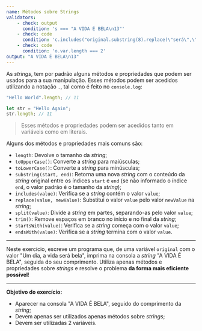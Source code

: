 ```yaml
---
name: Métodos sobre Strings
validators:
    - check: output
      condition: 's === "A VIDA É BELA\n13"'
    - check: code
      condition: 'c.includes("original.substring(8).replace(\"será\",\"é\").toUpperCase()") || c.includes("original.substring(8).toUpperCase().replace(\"SERÁ\",\"É\")")'
    - check: code
      condition: 'o.var.length === 2'
output: "A VIDA É BELA\n13"
---
```


As *strings*, tem por padrão alguns métodos e propriedades que podem ser usados para a sua manipulação. Esses métodos podem ser acedidos utilizando a notação `.`, tal como é feito no `console.log`:

```js
"Hello World".length; // 11

let str = "Hello Again";
str.length; // 11
```

> Esses métodos e propriedades podem ser acedidos tanto em variáveis como em literais.

Alguns dos métodos e propriedades mais comuns são:

- `length`: Devolve o tamanho da *string*;
- `toUpperCase()`: Converte a *string* para maiúsculas;
- `toLowerCase()`: Converte a *string* para minúsculas;
- `substring(start, end)`: Retorna uma nova *string* com o conteúdo da *string* original entre os índices `start` e `end` (se não informado o índice `end`, o valor padrão é o tamanho da *string*);
- `includes(value)`: Verifica se a *string* contém o valor `value`;
- `replace(value, newValue)`: Substitui o valor `value` pelo valor `newValue` na *string*;
- `split(value)`: Divide a *string* em partes, separando-as pelo valor `value`;
- `trim()`: Remove espaços em branco no início e no final da *string*;
- `startsWith(value)`: Verifica se a *string* começa com o valor `value`;
- `endsWith(value)`: Verifica se a *string* termina com o valor `value`.

***

Neste exercício, escreve um programa que, de uma variável `original` com o valor "Um dia, a vida será bela", imprima na consola a *string* "A VIDA É BELA", seguida do seu comprimento. Utiliza apenas métodos e propriedades sobre *strings* e resolve o problema **da forma mais eficiente possível**!

***

**Objetivo do exercício:**
- Aparecer na consola "A VIDA É BELA", seguido do comprimento da *string*;
- Devem apenas ser utilizados apenas métodos sobre *strings*;
- Devem ser utilizadas 2 variáveis.